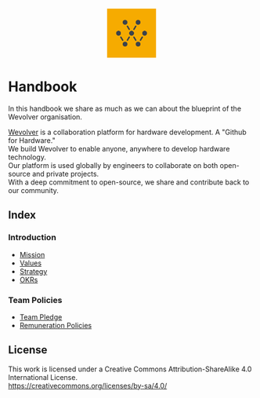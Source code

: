 <p align="center">
  <a href="www.wevolver.com"><img src="Media/wevolver_logo.jpg" width="100px"/></a>
</p>

# Handbook

In this handbook we share as much as we can about the blueprint of the Wevolver organisation. 

[Wevolver](www.wevolver.com) is a collaboration platform for hardware development. A "Github for Hardware."  
We build Wevolver to enable anyone, anywhere to develop hardware technology.  
Our platform is used globally by engineers to collaborate on both open-source and private projects.  
With a deep commitment to open-source, we share and contribute back to our community. 

## Index

### Introduction
- [Mission](https://github.com/Wevolver/Handbook/blob/master/Strategy.md#mission)
- [Values](https://github.com/Wevolver/Handbook/blob/master/Strategy.md#values--guiding-principles)
- [Strategy](https://github.com/Wevolver/Handbook/blob/master/Strategy.md)
- [OKRs](https://github.com/Wevolver/Handbook/blob/master/OKRs.md)

### Team Policies
- [Team Pledge](https://github.com/Wevolver/Handbook/blob/master/Team%20Policies/Team%20Members%20Pledge.md)
- [Remuneration Policies](https://github.com/Wevolver/Handbook/tree/master/Team%20Policies)


## License
This work is licensed under a Creative Commons Attribution-ShareAlike 4.0 International License.  
https://creativecommons.org/licenses/by-sa/4.0/
